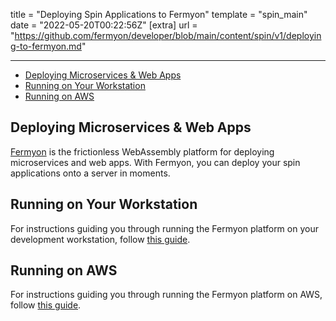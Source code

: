 title = "Deploying Spin Applications to Fermyon"
template = "spin_main"
date = "2022-05-20T00:22:56Z"
[extra]
url = "https://github.com/fermyon/developer/blob/main/content/spin/v1/deploying-to-fermyon.md"

---
- [Deploying Microservices \& Web Apps](#deploying-microservices--web-apps)
- [Running on Your Workstation](#running-on-your-workstation)
- [Running on AWS](#running-on-aws)

## Deploying Microservices & Web Apps

[Fermyon](https://www.fermyon.dev/) is the frictionless WebAssembly platform for deploying
microservices and web apps. With Fermyon, you can deploy your spin applications onto a server in
moments.

## Running on Your Workstation

For instructions guiding you through running the Fermyon platform on your development workstation,
follow [this guide](https://www.fermyon.dev/quickstart-local).

## Running on AWS

For instructions guiding you through running the Fermyon platform on AWS, follow
[this guide](https://www.fermyon.dev/quickstart-aws).
